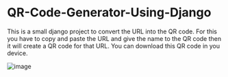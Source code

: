 # QR-Code-Generator-Using-Django
This is a small django project to convert the URL into the QR code. For this you have to copy and paste the URL and give the name to the QR code then it will create a QR code for that URL. You can download this QR code in you device.   

   
![image](https://github.com/kkamal2003/MiniProject_33_QR_Generator/assets/126082752/1cef8217-f8ac-45b6-89aa-b9e869caaf8a)

